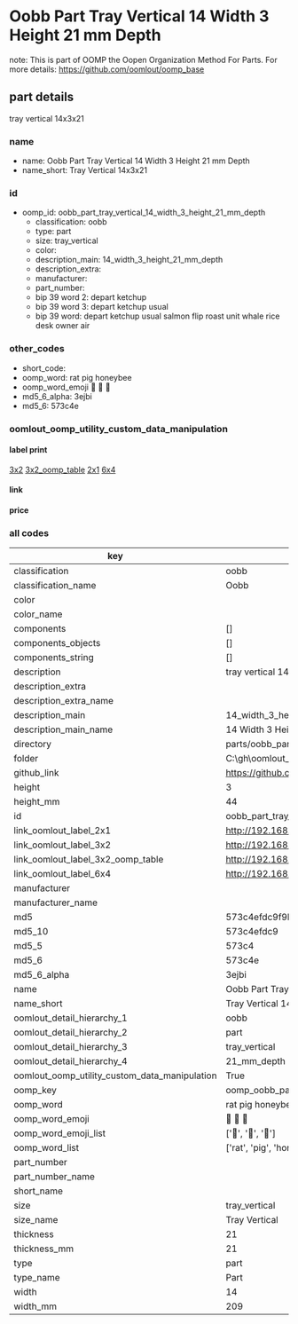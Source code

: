 # Oobb Part Tray Vertical 14 Width 3 Height 21 mm Depth  

note: This is part of OOMP the Oopen Organization Method For Parts. For more details: https://github.com/oomlout/oomp_base

##  part details
  



tray vertical 14x3x21



### name
* name: Oobb Part Tray Vertical 14 Width 3 Height 21 mm Depth
* name_short: Tray Vertical 14x3x21 
### id
* oomp_id: oobb_part_tray_vertical_14_width_3_height_21_mm_depth
  * classification: oobb
  * type: part
  * size: tray_vertical
  * color: 
  * description_main: 14_width_3_height_21_mm_depth
  * description_extra: 
  * manufacturer: 
  * part_number: 
  * bip 39 word 2: depart ketchup
  * bip 39 word 3: depart ketchup usual
  * bip 39 word: depart ketchup usual salmon flip roast unit whale rice desk owner air

### other_codes
* short_code: 
* oomp_word: rat pig honeybee
* oomp_word_emoji :rat: :pig: :honeybee:
* md5_6_alpha: 3ejbi
* md5_6: 573c4e






### oomlout_oomp_utility_custom_data_manipulation
#### label print
[3x2](http://192.168.1.245:1112/?label=oomp%203ejbi)
[3x2_oomp_table](http://192.168.1.108:1112/?label=oomp%203ejbi)
[2x1](http://192.168.1.242:1112/?label=oomp%203ejbi)
[6x4](http://192.168.1.55:1112/?label=oomp%203ejbi)    

#### link

                              

#### price







### all codes 
| key | value |  
| --- | --- |  
| classification | oobb |  
| classification_name | Oobb |  
| color |  |  
| color_name |  |  
| components | [] |  
| components_objects | [] |  
| components_string | [] |  
| description | tray vertical 14x3x21 |  
| description_extra |  |  
| description_extra_name |  |  
| description_main | 14_width_3_height_21_mm_depth |  
| description_main_name | 14 Width 3 Height 21 mm Depth |  
| directory | parts/oobb_part_tray_vertical_14_width_3_height_21_mm_depth |  
| folder | C:\gh\oomlout_oobb_version_4_generated_parts\parts\oobb_part_tray_vertical_14_width_3_height_21_mm_depth |  
| github_link | https://github.com/oomlout/oomlout_oomp_part_src/tree/main/parts/oobb_part_tray_vertical_14_width_3_height_21_mm_depth |  
| height | 3 |  
| height_mm | 44 |  
| id | oobb_part_tray_vertical_14_width_3_height_21_mm_depth |  
| link_oomlout_label_2x1 | http://192.168.1.242:1112/?label=oomp%203ejbi |  
| link_oomlout_label_3x2 | http://192.168.1.245:1112/?label=oomp%203ejbi |  
| link_oomlout_label_3x2_oomp_table | http://192.168.1.108:1112/?label=oomp%203ejbi |  
| link_oomlout_label_6x4 | http://192.168.1.55:1112/?label=oomp%203ejbi |  
| manufacturer |  |  
| manufacturer_name |  |  
| md5 | 573c4efdc9f9bdb6ec2c8be7e05e79d6 |  
| md5_10 | 573c4efdc9 |  
| md5_5 | 573c4 |  
| md5_6 | 573c4e |  
| md5_6_alpha | 3ejbi |  
| name | Oobb Part Tray Vertical 14 Width 3 Height 21 mm Depth |  
| name_short | Tray Vertical 14x3x21  |  
| oomlout_detail_hierarchy_1 | oobb |  
| oomlout_detail_hierarchy_2 | part |  
| oomlout_detail_hierarchy_3 | tray_vertical |  
| oomlout_detail_hierarchy_4 | 21_mm_depth |  
| oomlout_oomp_utility_custom_data_manipulation | True |  
| oomp_key | oomp_oobb_part_tray_vertical_14_width_3_height_21_mm_depth |  
| oomp_word | rat pig honeybee |  
| oomp_word_emoji | :rat: :pig: :honeybee: |  
| oomp_word_emoji_list | [':rat:', ':pig:', ':honeybee:'] |  
| oomp_word_list | ['rat', 'pig', 'honeybee'] |  
| part_number |  |  
| part_number_name |  |  
| short_name |  |  
| size | tray_vertical |  
| size_name | Tray Vertical |  
| thickness | 21 |  
| thickness_mm | 21 |  
| type | part |  
| type_name | Part |  
| width | 14 |  
| width_mm | 209 |  
